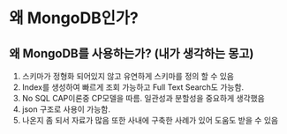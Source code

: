 # 왜 MongoDB인가?

## 왜 MongoDB를 사용하는가? \(내가 생각하는 몽고\)

1. 스키마가 정형화 되어있지 않고 유연하게 스키마를 정의 할 수 있음
2. Index를 생성하여 빠르게 조회 가능하고 Full Text Search도 가능함.
3. No SQL CAP이론중 CP모델을 따름. 일관성과 분할성을 중요하게 생각했음
4. json 구조로 사용이 가능함.
5. 나온지 좀 되서 자료가 많음 또한 사내에 구축한 사례가 있어 도움도 받을 수 있음












